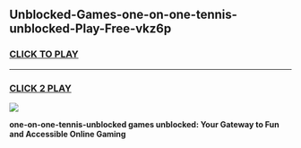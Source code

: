 
## Unblocked-Games-one-on-one-tennis-unblocked-Play-Free-vkz6p
<h3>
<a href="https://premium76.site?title=one-on-one-tennis-unblocked&ref=19M">CLICK TO PLAY</a></h3>
<hr>

<h3>
<a href="https://premium76.site?title=one-on-one-tennis-unblocked&ref=19M">CLICK 2 PLAY</a>
  
</h3>

<a href="https://premium76.site?title=one-on-one-tennis-unblocked&ref=19M"><img src="https://clearcache.store/games.png"></a>


**one-on-one-tennis-unblocked games unblocked: Your Gateway to Fun and Accessible Online Gaming**
